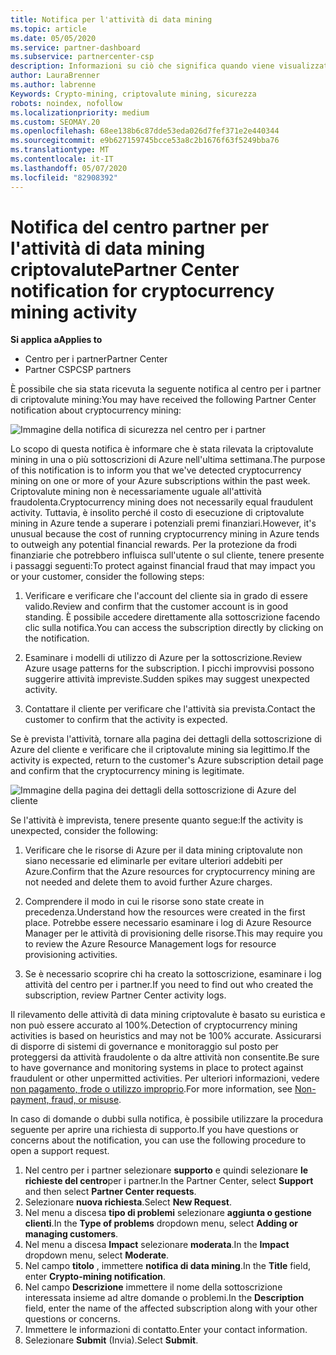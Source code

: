 ```yaml
---
title: Notifica per l'attività di data mining
ms.topic: article
ms.date: 05/05/2020
ms.service: partner-dashboard
ms.subservice: partnercenter-csp
description: Informazioni su ciò che significa quando viene visualizzata una notifica relativa al potenziale data mining criptovalute (o Crypto mining) in una o più sottoscrizioni di Azure.
author: LauraBrenner
ms.author: labrenne
Keywords: Crypto-mining, criptovalute mining, sicurezza
robots: noindex, nofollow
ms.localizationpriority: medium
ms.custom: SEOMAY.20
ms.openlocfilehash: 68ee138b6c87dde53eda026d7fef371e2e440344
ms.sourcegitcommit: e9b627159745bcce53a8c2b1676f63f5249bba76
ms.translationtype: MT
ms.contentlocale: it-IT
ms.lasthandoff: 05/07/2020
ms.locfileid: "82908392"
---
```

# <a name="partner-center-notification-for-cryptocurrency-mining-activity"></a><span data-ttu-id="e0ff9-104">Notifica del centro partner per l'attività di data mining criptovalute</span><span class="sxs-lookup"><span data-stu-id="e0ff9-104">Partner Center notification for cryptocurrency mining activity</span></span>

<span data-ttu-id="e0ff9-105">**Si applica a**</span><span class="sxs-lookup"><span data-stu-id="e0ff9-105">**Applies to**</span></span>

-  <span data-ttu-id="e0ff9-106">Centro per i partner</span><span class="sxs-lookup"><span data-stu-id="e0ff9-106">Partner Center</span></span>
-  <span data-ttu-id="e0ff9-107">Partner CSP</span><span class="sxs-lookup"><span data-stu-id="e0ff9-107">CSP partners</span></span>

<span data-ttu-id="e0ff9-108">È possibile che sia stata ricevuta la seguente notifica al centro per i partner di criptovalute mining:</span><span class="sxs-lookup"><span data-stu-id="e0ff9-108">You may have received the following Partner Center notification about cryptocurrency mining:</span></span>
 
![Immagine della notifica di sicurezza nel centro per i partner](images/crypto1.png)

<span data-ttu-id="e0ff9-110">Lo scopo di questa notifica è informare che è stata rilevata la criptovalute mining in una o più sottoscrizioni di Azure nell'ultima settimana.</span><span class="sxs-lookup"><span data-stu-id="e0ff9-110">The purpose of this notification is to inform you that we've detected cryptocurrency mining on one or more of your Azure subscriptions within the past week.</span></span> <span data-ttu-id="e0ff9-111">Criptovalute mining non è necessariamente uguale all'attività fraudolenta.</span><span class="sxs-lookup"><span data-stu-id="e0ff9-111">Cryptocurrency mining does not necessarily equal fraudulent activity.</span></span> <span data-ttu-id="e0ff9-112">Tuttavia, è insolito perché il costo di esecuzione di criptovalute mining in Azure tende a superare i potenziali premi finanziari.</span><span class="sxs-lookup"><span data-stu-id="e0ff9-112">However, it's unusual because the cost of running cryptocurrency mining in Azure tends to outweigh any potential financial rewards.</span></span> <span data-ttu-id="e0ff9-113">Per la protezione da frodi finanziarie che potrebbero influisca sull'utente o sul cliente, tenere presente i passaggi seguenti:</span><span class="sxs-lookup"><span data-stu-id="e0ff9-113">To protect against financial fraud that may impact you or your customer, consider the following steps:</span></span>

1.  <span data-ttu-id="e0ff9-114">Verificare e verificare che l'account del cliente sia in grado di essere valido.</span><span class="sxs-lookup"><span data-stu-id="e0ff9-114">Review and confirm that the customer account is in good standing.</span></span> <span data-ttu-id="e0ff9-115">È possibile accedere direttamente alla sottoscrizione facendo clic sulla notifica.</span><span class="sxs-lookup"><span data-stu-id="e0ff9-115">You can access the subscription directly by clicking on the notification.</span></span>

2.  <span data-ttu-id="e0ff9-116">Esaminare i modelli di utilizzo di Azure per la sottoscrizione.</span><span class="sxs-lookup"><span data-stu-id="e0ff9-116">Review Azure usage patterns for the subscription.</span></span> <span data-ttu-id="e0ff9-117">I picchi improvvisi possono suggerire attività impreviste.</span><span class="sxs-lookup"><span data-stu-id="e0ff9-117">Sudden spikes may suggest unexpected activity.</span></span>

3.  <span data-ttu-id="e0ff9-118">Contattare il cliente per verificare che l'attività sia prevista.</span><span class="sxs-lookup"><span data-stu-id="e0ff9-118">Contact the customer to confirm that the activity is expected.</span></span>

<span data-ttu-id="e0ff9-119">Se è prevista l'attività, tornare alla pagina dei dettagli della sottoscrizione di Azure del cliente e verificare che il criptovalute mining sia legittimo.</span><span class="sxs-lookup"><span data-stu-id="e0ff9-119">If the activity is expected, return to the customer's Azure subscription detail page and confirm that the cryptocurrency mining is legitimate.</span></span> 


![Immagine della pagina dei dettagli della sottoscrizione di Azure del cliente](images/crypto2.png)

<span data-ttu-id="e0ff9-121">Se l'attività è imprevista, tenere presente quanto segue:</span><span class="sxs-lookup"><span data-stu-id="e0ff9-121">If the activity is unexpected, consider the following:</span></span>

1.  <span data-ttu-id="e0ff9-122">Verificare che le risorse di Azure per il data mining criptovalute non siano necessarie ed eliminarle per evitare ulteriori addebiti per Azure.</span><span class="sxs-lookup"><span data-stu-id="e0ff9-122">Confirm that the Azure resources for cryptocurrency mining are not needed and delete them to avoid further Azure charges.</span></span>

2.  <span data-ttu-id="e0ff9-123">Comprendere il modo in cui le risorse sono state create in precedenza.</span><span class="sxs-lookup"><span data-stu-id="e0ff9-123">Understand how the resources were created in the first place.</span></span> <span data-ttu-id="e0ff9-124">Potrebbe essere necessario esaminare i log di Azure Resource Manager per le attività di provisioning delle risorse.</span><span class="sxs-lookup"><span data-stu-id="e0ff9-124">This may require you to review the Azure Resource Management logs for resource provisioning activities.</span></span>

3.  <span data-ttu-id="e0ff9-125">Se è necessario scoprire chi ha creato la sottoscrizione, esaminare i log attività del centro per i partner.</span><span class="sxs-lookup"><span data-stu-id="e0ff9-125">If you need to find out who created the subscription, review Partner Center activity logs.</span></span>

<span data-ttu-id="e0ff9-126">Il rilevamento delle attività di data mining criptovalute è basato su euristica e non può essere accurato al 100%.</span><span class="sxs-lookup"><span data-stu-id="e0ff9-126">Detection of cryptocurrency mining activities is based on heuristics and may not be 100% accurate.</span></span> <span data-ttu-id="e0ff9-127">Assicurarsi di disporre di sistemi di governance e monitoraggio sul posto per proteggersi da attività fraudolente o da altre attività non consentite.</span><span class="sxs-lookup"><span data-stu-id="e0ff9-127">Be sure to have governance and monitoring systems in place to protect against fraudulent or other unpermitted activities.</span></span> <span data-ttu-id="e0ff9-128">Per ulteriori informazioni, vedere [non pagamento, frode o utilizzo improprio](https://docs.microsoft.com/partner-center/non-payment--fraud--or-misuse).</span><span class="sxs-lookup"><span data-stu-id="e0ff9-128">For more information, see [Non-payment, fraud, or misuse](https://docs.microsoft.com/partner-center/non-payment--fraud--or-misuse).</span></span>

<span data-ttu-id="e0ff9-129">In caso di domande o dubbi sulla notifica, è possibile utilizzare la procedura seguente per aprire una richiesta di supporto.</span><span class="sxs-lookup"><span data-stu-id="e0ff9-129">If you have questions or concerns about the notification, you can use the following procedure to open a support request.</span></span>

1.  <span data-ttu-id="e0ff9-130">Nel centro per i partner selezionare **supporto** e quindi selezionare **le richieste del centro**per i partner.</span><span class="sxs-lookup"><span data-stu-id="e0ff9-130">In the Partner Center, select **Support** and then select **Partner Center requests**.</span></span>
3.  <span data-ttu-id="e0ff9-131">Selezionare **nuova richiesta**.</span><span class="sxs-lookup"><span data-stu-id="e0ff9-131">Select **New Request**.</span></span> 
4.  <span data-ttu-id="e0ff9-132">Nel menu a discesa **tipo di problemi** selezionare **aggiunta o gestione clienti**.</span><span class="sxs-lookup"><span data-stu-id="e0ff9-132">In the **Type of problems** dropdown menu, select **Adding or managing customers**.</span></span>
5.  <span data-ttu-id="e0ff9-133">Nel menu a discesa **Impact** selezionare **moderata**.</span><span class="sxs-lookup"><span data-stu-id="e0ff9-133">In the **Impact** dropdown menu, select **Moderate**.</span></span>
6.  <span data-ttu-id="e0ff9-134">Nel campo **titolo** , immettere **notifica di data mining**.</span><span class="sxs-lookup"><span data-stu-id="e0ff9-134">In the **Title** field, enter **Crypto-mining notification**.</span></span>
7.  <span data-ttu-id="e0ff9-135">Nel campo **Descrizione** immettere il nome della sottoscrizione interessata insieme ad altre domande o problemi.</span><span class="sxs-lookup"><span data-stu-id="e0ff9-135">In the **Description** field, enter the name of the affected subscription along with your other questions or concerns.</span></span> 
8.  <span data-ttu-id="e0ff9-136">Immettere le informazioni di contatto.</span><span class="sxs-lookup"><span data-stu-id="e0ff9-136">Enter your contact information.</span></span>
9.  <span data-ttu-id="e0ff9-137">Selezionare **Submit** (Invia).</span><span class="sxs-lookup"><span data-stu-id="e0ff9-137">Select **Submit**.</span></span>



